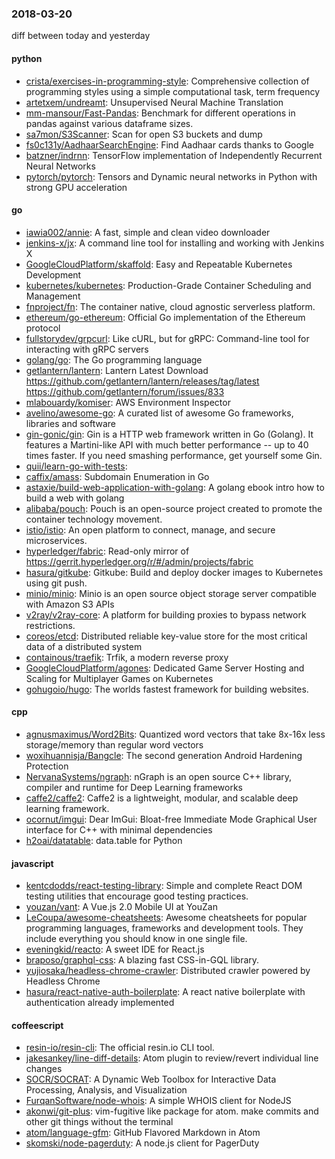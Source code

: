 ### 2018-03-20
diff between today and yesterday

#### python
* [crista/exercises-in-programming-style](https://github.com/crista/exercises-in-programming-style): Comprehensive collection of programming styles using a simple computational task, term frequency
* [artetxem/undreamt](https://github.com/artetxem/undreamt): Unsupervised Neural Machine Translation
* [mm-mansour/Fast-Pandas](https://github.com/mm-mansour/Fast-Pandas): Benchmark for different operations in pandas against various dataframe sizes.
* [sa7mon/S3Scanner](https://github.com/sa7mon/S3Scanner): Scan for open S3 buckets and dump
* [fs0c131y/AadhaarSearchEngine](https://github.com/fs0c131y/AadhaarSearchEngine): Find Aadhaar cards thanks to Google
* [batzner/indrnn](https://github.com/batzner/indrnn): TensorFlow implementation of Independently Recurrent Neural Networks
* [pytorch/pytorch](https://github.com/pytorch/pytorch): Tensors and Dynamic neural networks in Python with strong GPU acceleration

#### go
* [iawia002/annie](https://github.com/iawia002/annie):  A fast, simple and clean video downloader
* [jenkins-x/jx](https://github.com/jenkins-x/jx): A command line tool for installing and working with Jenkins X
* [GoogleCloudPlatform/skaffold](https://github.com/GoogleCloudPlatform/skaffold): Easy and Repeatable Kubernetes Development
* [kubernetes/kubernetes](https://github.com/kubernetes/kubernetes): Production-Grade Container Scheduling and Management
* [fnproject/fn](https://github.com/fnproject/fn): The container native, cloud agnostic serverless platform.
* [ethereum/go-ethereum](https://github.com/ethereum/go-ethereum): Official Go implementation of the Ethereum protocol
* [fullstorydev/grpcurl](https://github.com/fullstorydev/grpcurl): Like cURL, but for gRPC: Command-line tool for interacting with gRPC servers
* [golang/go](https://github.com/golang/go): The Go programming language
* [getlantern/lantern](https://github.com/getlantern/lantern): Lantern Latest Download https://github.com/getlantern/lantern/releases/tag/latest  https://github.com/getlantern/forum/issues/833 
* [mlabouardy/komiser](https://github.com/mlabouardy/komiser): AWS Environment Inspector 
* [avelino/awesome-go](https://github.com/avelino/awesome-go): A curated list of awesome Go frameworks, libraries and software
* [gin-gonic/gin](https://github.com/gin-gonic/gin): Gin is a HTTP web framework written in Go (Golang). It features a Martini-like API with much better performance -- up to 40 times faster. If you need smashing performance, get yourself some Gin.
* [quii/learn-go-with-tests](https://github.com/quii/learn-go-with-tests): 
* [caffix/amass](https://github.com/caffix/amass): Subdomain Enumeration in Go
* [astaxie/build-web-application-with-golang](https://github.com/astaxie/build-web-application-with-golang): A golang ebook intro how to build a web with golang
* [alibaba/pouch](https://github.com/alibaba/pouch): Pouch is an open-source project created to promote the container technology movement.
* [istio/istio](https://github.com/istio/istio): An open platform to connect, manage, and secure microservices.
* [hyperledger/fabric](https://github.com/hyperledger/fabric): Read-only mirror of https://gerrit.hyperledger.org/r/#/admin/projects/fabric
* [hasura/gitkube](https://github.com/hasura/gitkube): Gitkube: Build and deploy docker images to Kubernetes using git push.
* [minio/minio](https://github.com/minio/minio): Minio is an open source object storage server compatible with Amazon S3 APIs
* [v2ray/v2ray-core](https://github.com/v2ray/v2ray-core): A platform for building proxies to bypass network restrictions.
* [coreos/etcd](https://github.com/coreos/etcd): Distributed reliable key-value store for the most critical data of a distributed system
* [containous/traefik](https://github.com/containous/traefik): Trfik, a modern reverse proxy
* [GoogleCloudPlatform/agones](https://github.com/GoogleCloudPlatform/agones): Dedicated Game Server Hosting and Scaling for Multiplayer Games on Kubernetes
* [gohugoio/hugo](https://github.com/gohugoio/hugo): The worlds fastest framework for building websites.

#### cpp
* [agnusmaximus/Word2Bits](https://github.com/agnusmaximus/Word2Bits): Quantized word vectors that take 8x-16x less storage/memory than regular word vectors
* [woxihuannisja/Bangcle](https://github.com/woxihuannisja/Bangcle): The second generation Android Hardening Protection
* [NervanaSystems/ngraph](https://github.com/NervanaSystems/ngraph): nGraph is an open source C++ library, compiler and runtime for Deep Learning frameworks
* [caffe2/caffe2](https://github.com/caffe2/caffe2): Caffe2 is a lightweight, modular, and scalable deep learning framework.
* [ocornut/imgui](https://github.com/ocornut/imgui): Dear ImGui: Bloat-free Immediate Mode Graphical User interface for C++ with minimal dependencies
* [h2oai/datatable](https://github.com/h2oai/datatable): data.table for Python

#### javascript
* [kentcdodds/react-testing-library](https://github.com/kentcdodds/react-testing-library): Simple and complete React DOM testing utilities that encourage good testing practices.
* [youzan/vant](https://github.com/youzan/vant): A Vue.js 2.0 Mobile UI at YouZan
* [LeCoupa/awesome-cheatsheets](https://github.com/LeCoupa/awesome-cheatsheets):  Awesome cheatsheets for popular programming languages, frameworks and development tools. They include everything you should know in one single file.
* [eveningkid/reacto](https://github.com/eveningkid/reacto): A sweet IDE for React.js
* [braposo/graphql-css](https://github.com/braposo/graphql-css): A blazing fast CSS-in-GQL library.
* [yujiosaka/headless-chrome-crawler](https://github.com/yujiosaka/headless-chrome-crawler): Distributed crawler powered by Headless Chrome
* [hasura/react-native-auth-boilerplate](https://github.com/hasura/react-native-auth-boilerplate): A react native boilerplate with authentication already implemented

#### coffeescript
* [resin-io/resin-cli](https://github.com/resin-io/resin-cli): The official resin.io CLI tool.
* [jakesankey/line-diff-details](https://github.com/jakesankey/line-diff-details): Atom plugin to review/revert individual line changes
* [SOCR/SOCRAT](https://github.com/SOCR/SOCRAT): A Dynamic Web Toolbox for Interactive Data Processing, Analysis, and Visualization
* [FurqanSoftware/node-whois](https://github.com/FurqanSoftware/node-whois): A simple WHOIS client for NodeJS
* [akonwi/git-plus](https://github.com/akonwi/git-plus): vim-fugitive like package for atom. make commits and other git things without the terminal
* [atom/language-gfm](https://github.com/atom/language-gfm): GitHub Flavored Markdown in Atom
* [skomski/node-pagerduty](https://github.com/skomski/node-pagerduty): A node.js client for PagerDuty
